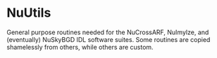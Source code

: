 # NuUtils

General purpose routines needed for the NuCrossARF, NuImylze, and (eventually)
NuSkyBGD IDL software suites.
Some routines are copied shamelessly from others, while others are custom.
